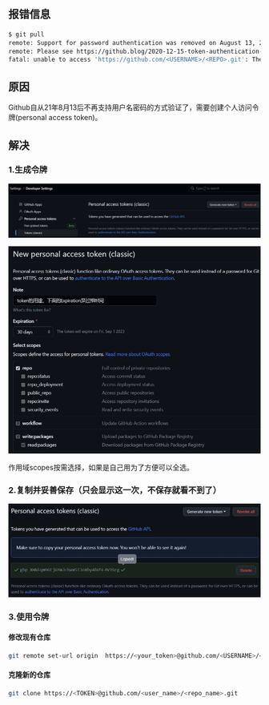 ## 报错信息
```bash
$ git pull
remote: Support for password authentication was removed on August 13, 2021. Please use a personal access token instead.
remote: Please see https://github.blog/2020-12-15-token-authentication-requirements-for-git-operations/ for more information.
fatal: unable to access 'https://github.com/<USERNAME>/<REPO>.git': The requested URL returned error: 403
```

## 原因
Github自从21年8月13后不再支持用户名密码的方式验证了，需要创建个人访问令牌(personal access token)。

## 解决

### 1.生成令牌
![1690949323695](image/Github个人访问令牌/1690949323695.png)

![1690949404471](image/Github个人访问令牌/1690949404471.png)

作用域scopes按需选择，如果是自己用为了方便可以全选。

### 2.复制并妥善保存（只会显示这一次，不保存就看不到了）
![1690949539309](image/Github个人访问令牌/1690949539309.png)

### 3.使用令牌

#### 修改现有仓库
```bash
git remote set-url origin  https://<your_token>@github.com/<USERNAME>/<REPO>.git
```

#### 克隆新的仓库
```bash
git clone https://<TOKEN>@github.com/<user_name>/<repo_name>.git
```
